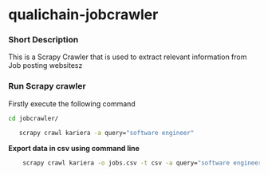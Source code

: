 # qualichain-jobcrawler

### Short Description 

This is a Scrapy Crawler that is used to extract relevant information from Job posting websitesz

### Run Scrapy crawler

Firstly execute the following command

```bash
cd jobcrawler/
```

```bash
   scrapy crawl kariera -a query="software engineer"
```

**Export data in csv using command line**

```bash
    scrapy crawl kariera -o jobs.csv -t csv -a query="software engineer" 
```